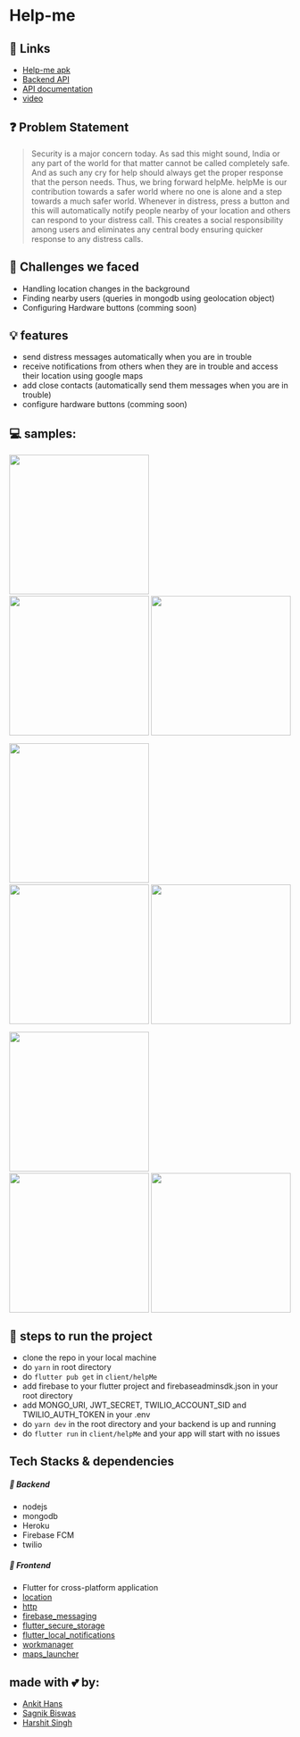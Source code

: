 # Help-me

<!-- <img src="https://github.com/ankithans/help-me/blob/main/mockups/WhatsApp%20Image%202020-11-08%20at%202.04.12%20PM.jpeg" width="700"> -->

## 🔗 Links
- [Help-me apk](https://github.com/ankithans/help-me/releases/download/v1.0/app-armeabi-v7a-release.apk)
- [Backend API](https://help-mee.herokuapp.com/)
- [API documentation](https://documenter.getpostman.com/view/11391372/TVYQ2EBd#136607c4-b3cb-4e7f-9c96-82f7950aeee7)
- [video](https://vimeo.com/476800666)

## ❓ Problem Statement
> Security is a major concern today. As sad this might sound, India or any part of the world for that matter cannot be called completely safe. And as such any cry for help should always get the proper response that the person needs. Thus, we bring forward helpMe. helpMe is our contribution towards a safer world where no one is alone and a step towards a much safer world.
Whenever in distress, press a button and this will automatically notify people nearby of your location and others can respond to your distress call. This creates a social responsibility among users and eliminates any central body ensuring quicker response to any distress calls.

## 🤔 Challenges we faced
- Handling location changes in the background
- Finding nearby users (queries in mongodb using geolocation object)
- Configuring Hardware buttons (comming soon) 

## 💡 features
- send distress messages automatically when you are in trouble
- receive notifications from others when they are in trouble and access their location using google maps
- add close contacts (automatically send them messages when you are in trouble)
- configure hardware buttons (comming soon)

## 💻 samples:

<img src="https://github.com/ankithans/help-me/blob/main/mockups/1.jpeg" width="250"> &nbsp;&nbsp;&nbsp;&nbsp; <img src="https://github.com/ankithans/help-me/blob/main/mockups/2.jpeg" width="250" style="float:right"> &nbsp;&nbsp;&nbsp;&nbsp; &nbsp;&nbsp;&nbsp;&nbsp; <img src="https://github.com/ankithans/help-me/blob/main/mockups/3.jpeg" width="250">

<img src="https://github.com/ankithans/help-me/blob/main/mockups/3.1.jpeg" width="250"> &nbsp;&nbsp;&nbsp;&nbsp; <img src="https://github.com/ankithans/help-me/blob/main/mockups/4.jpeg" width="250" style="float:right"> &nbsp;&nbsp;&nbsp;&nbsp; &nbsp;&nbsp;&nbsp;&nbsp; <img src="https://github.com/ankithans/help-me/blob/main/mockups/5.jpeg" width="250">

<img src="https://github.com/ankithans/help-me/blob/main/mockups/6.jpeg" width="250"> &nbsp;&nbsp;&nbsp;&nbsp; <img src="https://github.com/ankithans/help-me/blob/main/mockups/7.jpeg" width="250" style="float:right"> &nbsp;&nbsp;&nbsp;&nbsp; &nbsp;&nbsp;&nbsp;&nbsp; <img src="https://github.com/ankithans/help-me/blob/main/mockups/8.jpeg" width="250">

## 👣 steps to run the project
- clone the repo in your local machine
- do ```yarn``` in root directory
- do ```flutter pub get``` in ```client/helpMe```
- add firebase to your flutter project and firebaseadminsdk.json in your root directory
- add MONGO_URI, JWT_SECRET, TWILIO_ACCOUNT_SID and TWILIO_AUTH_TOKEN in your .env
- do ```yarn dev``` in the root directory and your backend is up and running
- do ```flutter run``` in ```client/helpMe``` and your app will start with no issues

## Tech Stacks & dependencies
##### 🤖 Backend
- nodejs
- mongodb
- Heroku
- Firebase FCM
- twilio

##### 🌟 Frontend
- Flutter for cross-platform application
- [location](https://pub.dev/packages/location)    
- [http](https://pub.dev/packages/http)
- [firebase_messaging](https://pub.dev/packages/firebase_messaging)
- [flutter_secure_storage](https://pub.dev/packages/flutter_secure_storage)
- [flutter_local_notifications](https://pub.dev/packages/flutter_local_notifications)
- [workmanager](https://pub.dev/packages/workmanager)
- [maps_launcher](https://pub.dev/packages/maps_launcher)

## made with 💕 by: 
- [Ankit Hans](https://github.com/ankithans)
- [Sagnik Biswas](https://github.com/sbiswas2209)
- [Harshit Singh](https://github.com/HarshitSingh27)
